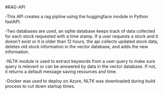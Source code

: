 #RAG-API

-This API creates a rag pipline using the huggingface module in Python fastAPI.

-Two databases are used, an sqlite database keeps track of data collected for each stock requested with a time stamp. If a user requests a stock and it doesn't exist or it is older than 12 hours, the api collects updated stock data, deletes old stock information in the vector database, and adds the new information.

-NLTK module is used to extract keywords from a user query to make sure query is relevant or can be answered by data in the vector database. If not, it returns a default message saving resources and time. 

-Docker was used to deploy on Azure, NLTK was downloaded during build process to cut down startup times. 
